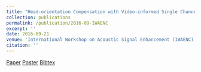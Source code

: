 ```yaml
---
title: "Head-orientation Compensation with Video-informed Single Channel Speech Enhancement"
collection: publications
permalink: /publication/2016-09-IWAENC
excerpt: ''
date: 2016-09-21
venue: 'International Workshop on Acoustic Signal Enhancement (IWAENC), China,'
citation: ''
---
```


[Paper](http://Soumitro-Chakrabarty.github.io/files/16_IWAENC_paper.pdf)
[Poster](http://Soumitro-Chakrabarty.github.io/files/16_IWAENC_presentation.pdf)
[Bibtex](http://Soumitro-Chakrabarty.github.io/files/16_IWAENC_bib.tex)